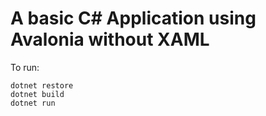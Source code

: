 # A basic C# Application using Avalonia without XAML

To run:
```
dotnet restore
dotnet build
dotnet run
```
